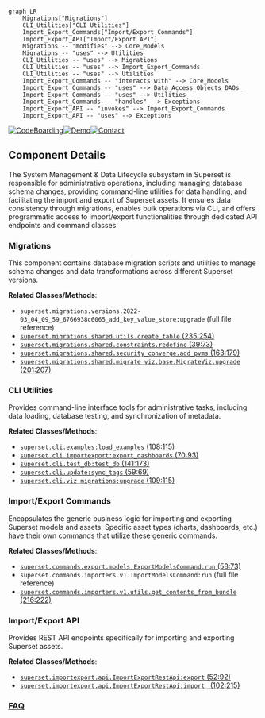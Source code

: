 ```mermaid
graph LR
    Migrations["Migrations"]
    CLI_Utilities["CLI Utilities"]
    Import_Export_Commands["Import/Export Commands"]
    Import_Export_API["Import/Export API"]
    Migrations -- "modifies" --> Core_Models
    Migrations -- "uses" --> Utilities
    CLI_Utilities -- "uses" --> Migrations
    CLI_Utilities -- "uses" --> Import_Export_Commands
    CLI_Utilities -- "uses" --> Utilities
    Import_Export_Commands -- "interacts with" --> Core_Models
    Import_Export_Commands -- "uses" --> Data_Access_Objects_DAOs_
    Import_Export_Commands -- "uses" --> Utilities
    Import_Export_Commands -- "handles" --> Exceptions
    Import_Export_API -- "invokes" --> Import_Export_Commands
    Import_Export_API -- "uses" --> Exceptions
```
[![CodeBoarding](https://img.shields.io/badge/Generated%20by-CodeBoarding-9cf?style=flat-square)](https://github.com/CodeBoarding/CodeBoarding)[![Demo](https://img.shields.io/badge/Try%20our-Demo-blue?style=flat-square)](https://www.codeboarding.org/demo)[![Contact](https://img.shields.io/badge/Contact%20us%20-%20contact@codeboarding.org-lightgrey?style=flat-square)](mailto:contact@codeboarding.org)

## Component Details

The System Management & Data Lifecycle subsystem in Superset is responsible for administrative operations, including managing database schema changes, providing command-line utilities for data handling, and facilitating the import and export of Superset assets. It ensures data consistency through migrations, enables bulk operations via CLI, and offers programmatic access to import/export functionalities through dedicated API endpoints and command classes.

### Migrations
This component contains database migration scripts and utilities to manage schema changes and data transformations across different Superset versions.


**Related Classes/Methods**:

- `superset.migrations.versions.2022-03_04_09_59_6766938c6065_add_key_value_store:upgrade` (full file reference)
- <a href="https://github.com/apache/superset/blob/master/superset/migrations/shared/utils.py#L235-L254" target="_blank" rel="noopener noreferrer">`superset.migrations.shared.utils.create_table` (235:254)</a>
- <a href="https://github.com/apache/superset/blob/master/superset/migrations/shared/constraints.py#L39-L73" target="_blank" rel="noopener noreferrer">`superset.migrations.shared.constraints.redefine` (39:73)</a>
- <a href="https://github.com/apache/superset/blob/master/superset/migrations/shared/security_converge.py#L163-L179" target="_blank" rel="noopener noreferrer">`superset.migrations.shared.security_converge.add_pvms` (163:179)</a>
- <a href="https://github.com/apache/superset/blob/master/superset/migrations/shared/migrate_viz/base.py#L201-L207" target="_blank" rel="noopener noreferrer">`superset.migrations.shared.migrate_viz.base.MigrateViz.upgrade` (201:207)</a>


### CLI Utilities
Provides command-line interface tools for administrative tasks, including data loading, database testing, and synchronization of metadata.


**Related Classes/Methods**:

- <a href="https://github.com/apache/superset/blob/master/superset/cli/examples.py#L108-L115" target="_blank" rel="noopener noreferrer">`superset.cli.examples:load_examples` (108:115)</a>
- <a href="https://github.com/apache/superset/blob/master/superset/cli/importexport.py#L70-L93" target="_blank" rel="noopener noreferrer">`superset.cli.importexport:export_dashboards` (70:93)</a>
- <a href="https://github.com/apache/superset/blob/master/superset/cli/test_db.py#L141-L173" target="_blank" rel="noopener noreferrer">`superset.cli.test_db:test_db` (141:173)</a>
- <a href="https://github.com/apache/superset/blob/master/superset/cli/update.py#L59-L69" target="_blank" rel="noopener noreferrer">`superset.cli.update:sync_tags` (59:69)</a>
- <a href="https://github.com/apache/superset/blob/master/superset/cli/viz_migrations.py#L109-L115" target="_blank" rel="noopener noreferrer">`superset.cli.viz_migrations:upgrade` (109:115)</a>


### Import/Export Commands
Encapsulates the generic business logic for importing and exporting Superset models and assets. Specific asset types (charts, dashboards, etc.) have their own commands that utilize these generic commands.


**Related Classes/Methods**:

- <a href="https://github.com/apache/superset/blob/master/superset/commands/export/models.py#L58-L73" target="_blank" rel="noopener noreferrer">`superset.commands.export.models.ExportModelsCommand:run` (58:73)</a>
- `superset.commands.importers.v1.ImportModelsCommand:run` (full file reference)
- <a href="https://github.com/apache/superset/blob/master/superset/commands/importers/v1/utils.py#L216-L222" target="_blank" rel="noopener noreferrer">`superset.commands.importers.v1.utils.get_contents_from_bundle` (216:222)</a>


### Import/Export API
Provides REST API endpoints specifically for importing and exporting Superset assets.


**Related Classes/Methods**:

- <a href="https://github.com/apache/superset/blob/master/superset/importexport/api.py#L52-L92" target="_blank" rel="noopener noreferrer">`superset.importexport.api.ImportExportRestApi:export` (52:92)</a>
- <a href="https://github.com/apache/superset/blob/master/superset/importexport/api.py#L102-L215" target="_blank" rel="noopener noreferrer">`superset.importexport.api.ImportExportRestApi:import_` (102:215)</a>




### [FAQ](https://github.com/CodeBoarding/GeneratedOnBoardings/tree/main?tab=readme-ov-file#faq)